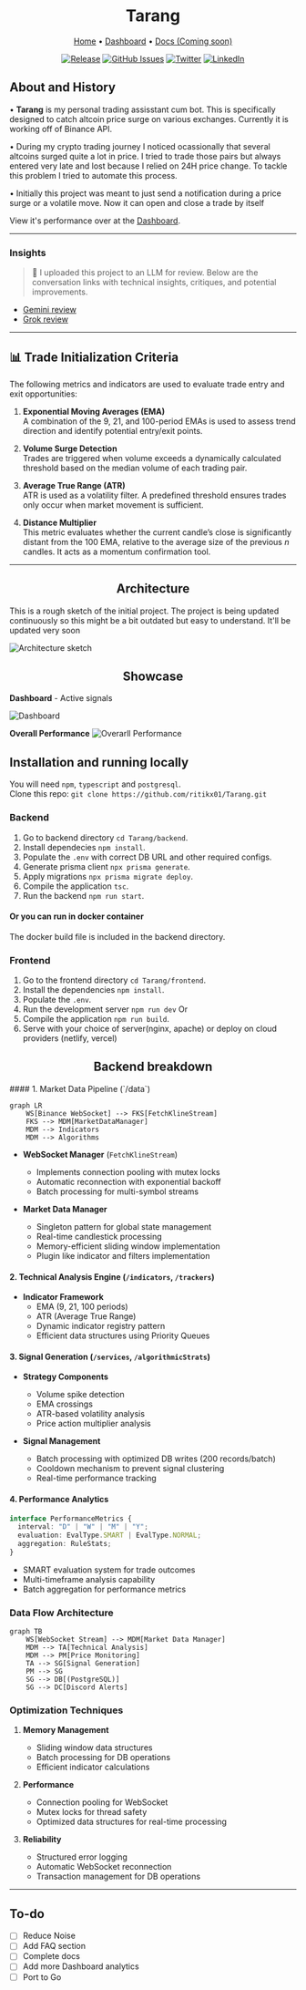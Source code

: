 <h1 align="center">Tarang</h1>

<div align="center">
	<a href="https://tarang.ritik.dev/">Home</a>
  <span> • </span>
  <a href="https://tarang.ritik.dev/dashboard">Dashboard</a>
  <span> • </span>
  <a href="#">Docs (Coming soon)</a>
  <p></p>
</div>
<div align="center">

[![Release](https://img.shields.io/badge/release-alpha-green?style=flat-square)](https://github.com/ritikx01/Tarang)
[![GitHub Issues](https://img.shields.io/github/issues/ritikx01/Tarang?style=flat-square&label=Issues&color=d77982)](https://github.com/ritikx01/Tarang/issues)
[![Twitter](<https://img.shields.io/badge/X%20(Twitter)-@Wh15k3yTF-e6e6e6?style=flat-square&logo=twitter>)](https://x.com/Wh15k3yTF)
[![LinkedIn](https://img.shields.io/badge/LinkedIn-ritikx01-0077B5?style=flat-square&logo=linkedin)](https://www.linkedin.com/in/ritikx01)

</div>

## About and History

<p>
• <strong>Tarang</strong> is my personal trading assisstant cum bot. This is specifically designed to catch altcoin price surge on various exchanges. Currently it is working off of Binance API.
</p>

<p>• During my crypto trading journey I noticed ocassionally that several altcoins surged quite a lot in price. I tried to trade those pairs but always entered very late and lost because I relied on 24H price change. To tackle this problem I tried to automate this process.</p>
<p>• Initially this project was meant to just send a notification during a price surge or a volatile move. Now it can open and close a trade by itself
</p>

View it's performance over at the [Dashboard](https://tarang.ritik.dev/dashboard/analytics/overall).

---

### Insights

> 💬 I uploaded this project to an LLM for review. Below are the conversation links with technical insights, critiques, and potential improvements.

- [Gemini review](https://aistudio.google.com/app/prompts?state={"ids":["1p1qOFo63Ufwr1A8efSTlAulEVGVNbcJJ"],"action":"open","userId":"116587489921489628172","resourceKeys":{}}&usp=sharing)
- [Grok review](https://grok.com/share/c2hhcmQtMg%3D%3D_0d2717d9-c387-489a-8c07-2bc7e7a89f0e)

---

## 📊 Trade Initialization Criteria

The following metrics and indicators are used to evaluate trade entry and exit opportunities:

1. **Exponential Moving Averages (EMA)**  
   A combination of the 9, 21, and 100-period EMAs is used to assess trend direction and identify potential entry/exit points.

2. **Volume Surge Detection**  
   Trades are triggered when volume exceeds a dynamically calculated threshold based on the median volume of each trading pair.

3. **Average True Range (ATR)**  
   ATR is used as a volatility filter. A predefined threshold ensures trades only occur when market movement is sufficient.

4. **Distance Multiplier**  
   This metric evaluates whether the current candle’s close is significantly distant from the 100 EMA, relative to the average size of the previous _n_ candles. It acts as a momentum confirmation tool.

---

<div align="center">

## Architecture

</div>
This is a rough sketch of the initial project.  
The project is being updated continuously so this might be a bit outdated but easy to understand. It'll be updated very soon

![Architecture sketch](assets/architecture_sketch.png)

<div align="center">

## Showcase

</div>
<b>Dashboard</b> - Active signals

![Dashboard](assets/dashboard.png)

<b>Overall Performance</b>
![Overarll Performance](assets/overall-performance.png)

## Installation and running locally

You will need `npm`, `typescript` and `postgresql`.  
Clone this repo: `git clone https://github.com/ritikx01/Tarang.git`

### Backend

1. Go to backend directory `cd Tarang/backend`.
2. Install dependecies `npm install`.
3. Populate the `.env` with correct DB URL and other required configs.
4. Generate prisma client `npx prisma generate`.
5. Apply migrations `npx prisma migrate deploy`.
6. Compile the application `tsc`.
7. Run the backend `npm run start`.

#### Or you can run in docker container

The docker build file is included in the backend directory.

### Frontend

1. Go to the frontend directory `cd Tarang/frontend`.
2. Install the dependencies `npm install`.
3. Populate the `.env`.
4. Run the development server `npm run dev`
   Or
5. Compile the application `npm run build`.
6. Serve with your choice of server(nginx, apache) or deploy on cloud providers (netlify, vercel)
<div align="center">

## Backend breakdown

</div>
#### 1. Market Data Pipeline (`/data`)

```mermaid
graph LR
    WS[Binance WebSocket] --> FKS[FetchKlineStream]
    FKS --> MDM[MarketDataManager]
    MDM --> Indicators
    MDM --> Algorithms
```

- **WebSocket Manager** (`FetchKlineStream`)

  - Implements connection pooling with mutex locks
  - Automatic reconnection with exponential backoff
  - Batch processing for multi-symbol streams

- **Market Data Manager**
  - Singleton pattern for global state management
  - Real-time candlestick processing
  - Memory-efficient sliding window implementation
  - Plugin like indicator and filters implementation

#### 2. Technical Analysis Engine (`/indicators`, `/trackers`)

- **Indicator Framework**
  - EMA (9, 21, 100 periods)
  - ATR (Average True Range)
  - Dynamic indicator registry pattern
  - Efficient data structures using Priority Queues

#### 3. Signal Generation (`/services`, `/algorithmicStrats`)

- **Strategy Components**

  - Volume spike detection
  - EMA crossings
  - ATR-based volatility analysis
  - Price action multiplier analysis

- **Signal Management**
  - Batch processing with optimized DB writes (200 records/batch)
  - Cooldown mechanism to prevent signal clustering
  - Real-time performance tracking

#### 4. Performance Analytics

```typescript
interface PerformanceMetrics {
  interval: "D" | "W" | "M" | "Y";
  evaluation: EvalType.SMART | EvalType.NORMAL;
  aggregation: RuleStats;
}
```

- SMART evaluation system for trade outcomes
- Multi-timeframe analysis capability
- Batch aggregation for performance metrics

### Data Flow Architecture

```mermaid
graph TB
    WS[WebSocket Stream] --> MDM[Market Data Manager]
    MDM --> TA[Technical Analysis]
    MDM --> PM[Price Monitoring]
    TA --> SG[Signal Generation]
    PM --> SG
    SG --> DB[(PostgreSQL)]
    SG --> DC[Discord Alerts]
```

### Optimization Techniques

1. **Memory Management**

   - Sliding window data structures
   - Batch processing for DB operations
   - Efficient indicator calculations

2. **Performance**

   - Connection pooling for WebSocket
   - Mutex locks for thread safety
   - Optimized data structures for real-time processing

3. **Reliability**
   - Structured error logging
   - Automatic WebSocket reconnection
   - Transaction management for DB operations

---

## To-do

- [ ] Reduce Noise
- [ ] Add FAQ section
- [ ] Complete docs
- [ ] Add more Dashboard analytics
- [ ] Port to Go
